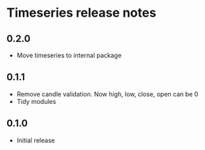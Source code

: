 # Timeseries release notes

## 0.2.0

* Move timeseries to internal package

## 0.1.1

* Remove candle validation. Now high, low, close, open can be 0
* Tidy modules

## 0.1.0

* Initial release

